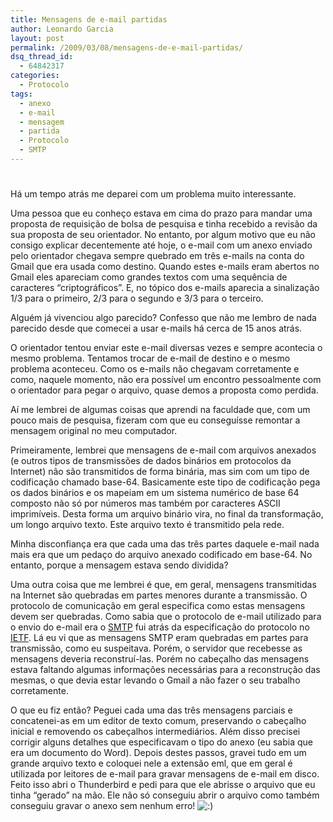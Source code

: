 ```yaml
---
title: Mensagens de e-mail partidas
author: Leonardo Garcia
layout: post
permalink: /2009/03/08/mensagens-de-e-mail-partidas/
dsq_thread_id:
  - 64842317
categories:
  - Protocolo
tags:
  - anexo
  - e-mail
  - mensagem
  - partida
  - Protocolo
  - SMTP
---
```

# 

Há um tempo atrás me deparei com um problema muito interessante.

Uma pessoa que eu conheço estava em cima do prazo para mandar uma proposta de requisição de bolsa de pesquisa e tinha recebido a revisão da sua proposta de seu orientador. No entanto, por algum motivo que eu não consigo explicar decentemente até hoje, o e-mail com um anexo enviado pelo orientador chegava sempre quebrado em três e-mails na conta do Gmail que era usada como destino. Quando estes e-mails eram abertos no Gmail eles apareciam como grandes textos com uma sequência de caracteres “criptográficos”. E, no tópico dos e-mails aparecia a sinalização 1/3 para o primeiro, 2/3 para o segundo e 3/3 para o terceiro.

Alguém já vivenciou algo parecido? Confesso que não me lembro de nada parecido desde que comecei a usar e-mails há cerca de 15 anos atrás.

O orientador tentou enviar este e-mail diversas vezes e sempre acontecia o mesmo problema. Tentamos trocar de e-mail de destino e o mesmo problema aconteceu. Como os e-mails não chegavam corretamente e como, naquele momento, não era possível um encontro pessoalmente com o orientador para pegar o arquivo, quase demos a proposta como perdida.

Aí me lembrei de algumas coisas que aprendi na faculdade que, com um pouco mais de pesquisa, fizeram com que eu conseguísse remontar a mensagem original no meu computador.

Primeiramente, lembrei que mensagens de e-mail com arquivos anexados (e outros tipos de transmissões de dados binários em protocolos da Internet) não são transmitidos de forma binária, mas sim com um tipo de codificação chamado base-64. Basicamente este tipo de codificação pega os dados binários e os mapeiam em um sistema numérico de base 64 composto não só por números mas também por caracteres ASCII imprimíveis. Desta forma um arquivo binário vira, no final da transformação, um longo arquivo texto. Este arquivo texto é transmitido pela rede.

Minha disconfiança era que cada uma das três partes daquele e-mail nada mais era que um pedaço do arquivo anexado codificado em base-64. No entanto, porque a mensagem estava sendo dividida?

Uma outra coisa que me lembrei é que, em geral, mensagens transmitidas na Internet são quebradas em partes menores durante a transmissão. O protocolo de comunicação em geral especifica como estas mensagens devem ser quebradas. Como sabia que o protocolo de e-mail utilizado para o envio do e-mail era o [SMTP][1] fui atrás da especificação do protocolo no [IETF][2]. Lá eu vi que as mensagens SMTP eram quebradas em partes para transmissão, como eu suspeitava. Porém, o servidor que recebesse as mensagens deveria reconstruí-las. Porém no cabeçalho das mensagens estava faltando algumas informações necessárias para a reconstrução das mesmas, o que devia estar levando o Gmail a não fazer o seu trabalho corretamente.

 [1]: http://www.ietf.org/rfc/rfc2821.txt
 [2]: http://www.ietf.org/

O que eu fiz então? Peguei cada uma das três mensagens parciais e concatenei-as em um editor de texto comum, preservando o cabeçalho inicial e removendo os cabeçalhos intermediários. Além disso precisei corrigir alguns detalhes que especificavam o tipo do anexo (eu sabia que era um documento do Word). Depois destes passos, gravei tudo em um grande arquivo texto e coloquei nele a extensão eml, que em geral é utilizada por leitores de e-mail para gravar mensagens de e-mail em disco. Feito isso abri o Thunderbird e pedi para que ele abrisse o arquivo que eu tinha “gerado” na mão. Ele não só conseguiu abrir o arquivo como também conseguiu gravar o anexo sem nenhum erro! ![:)][3] 

 [3]: http://log4dev.com/wp-includes/images/smilies/icon_smile.gif